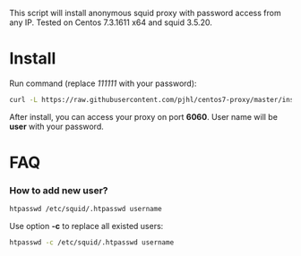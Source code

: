 This script will install anonymous squid proxy with password access from any IP.
Tested on Centos 7.3.1611 x64 and squid 3.5.20.

Install
=======

Run command (replace *111111* with your password):

```bash
curl -L https://raw.githubusercontent.com/pjhl/centos7-proxy/master/install.sh | PROXY_PASS=111111 sh
```

After install, you can access your proxy on port **6060**.
User name will be **user** with your password.


FAQ
===

### How to add new user?

```bash
htpasswd /etc/squid/.htpasswd username
```

Use option **-c** to replace all existed users:

```bash
htpasswd -c /etc/squid/.htpasswd username
```